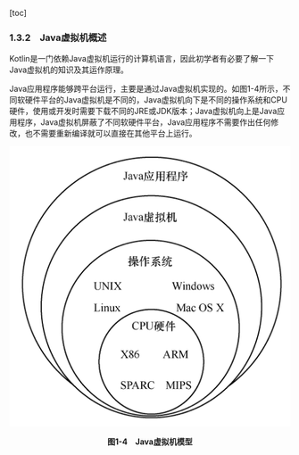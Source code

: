 [toc]

### 1.3.2　Java虚拟机概述

Kotlin是一门依赖Java虚拟机运行的计算机语言，因此初学者有必要了解一下Java虚拟机的知识及其运作原理。

Java应用程序能够跨平台运行，主要是通过Java虚拟机实现的。如图1-4所示，不同软硬件平台的Java虚拟机是不同的，Java虚拟机向下是不同的操作系统和CPU硬件，使用或开发时需要下载不同的JRE或JDK版本；Java虚拟机向上是Java应用程序，Java虚拟机屏蔽了不同软硬件平台，Java应用程序不需要作出任何修改，也不需要重新编译就可以直接在其他平台上运行。

![8.png](./images/8.png)
<center class="my_markdown"><b class="my_markdown">图1-4　Java虚拟机模型</b></center>

